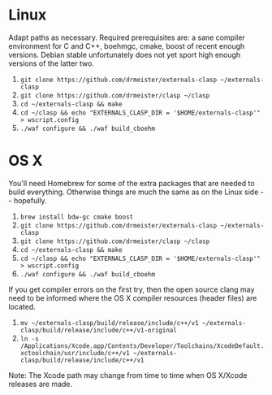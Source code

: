 # Linux
Adapt paths as necessary. Required prerequisites are: a sane compiler environment for C and C++, boehmgc, cmake, boost of recent enough versions. Debian stable unfortunately does not yet sport high enough versions of the latter two.

1. `git clone https://github.com/drmeister/externals-clasp ~/externals-clasp`
2. `git clone https://github.com/drmeister/clasp ~/clasp`
3. `cd ~/externals-clasp && make`
4. `cd ~/clasp && echo "EXTERNALS_CLASP_DIR = '$HOME/externals-clasp'" > wscript.config`
5. `./waf configure && ./waf build_cboehm`

# OS X
You'll need Homebrew for some of the extra packages that are needed to build everything. Otherwise things are much the same as on the Linux side -- hopefully.

1. `brew install bdw-gc cmake boost`
2. `git clone https://github.com/drmeister/externals-clasp ~/externals-clasp`
3. `git clone https://github.com/drmeister/clasp ~/clasp`
4. `cd ~/externals-clasp && make`
5. `cd ~/clasp && echo "EXTERNALS_CLASP_DIR = '$HOME/externals-clasp'" > wscript.config`
6. `./waf configure && ./waf build_cboehm`

If you get compiler errors on the first try, then the open source clang may need to be informed where the OS X compiler resources (header files) are located.

1. `mv ~/externals-clasp/build/release/include/c++/v1 ~/externals-clasp/build/release/include/c++/v1-original`
2. `ln -s /Applications/Xcode.app/Contents/Developer/Toolchains/XcodeDefault.xctoolchain/usr/include/c++/v1 ~/externals-clasp/build/release/include/c++/v1`

Note: The Xcode path may change from time to time when OS X/Xcode releases are made.

